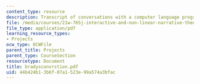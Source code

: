 ```yaml
---
content_type: resource
description: Transcript of conversations with a computer language program.
file: /media/courses/21w-765j-interactive-and-non-linear-narrative-theory-and-practice-spring-2004/44b424b13b6f07a1523e99a574a3bfac_bradysconvrstion.pdf
file_type: application/pdf
learning_resource_types:
- Projects
ocw_type: OCWFile
parent_title: Projects
parent_type: CourseSection
resourcetype: Document
title: bradysconvrstion.pdf
uid: 44b424b1-3b6f-07a1-523e-99a574a3bfac
---
```

